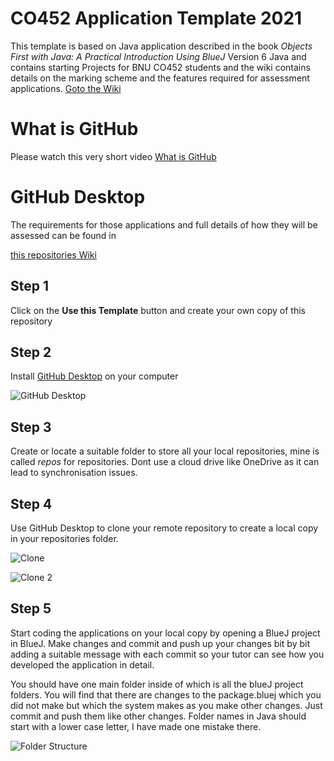 # CO452 Application Template 2021
This template is based on Java application described in the book *Objects First with Java: A Practical Introduction Using BlueJ* Version 6 Java and contains starting Projects for BNU CO452 students and the wiki contains details on the marking scheme and the features required for assessment applications.
[Goto the Wiki](https://github.com/BNU-CO452/BlueJ-Apps/wiki)
# What is GitHub
Please watch this very short video
[What is GitHub](https://www.youtube.com/watch?v=w3jLJU7DT5E#action=share&ab_channel=GitHub)   
# GitHub Desktop
The requirements for those applications and full details of how they will be assessed can be found in 

[this repositories Wiki](https://github.com/BNU-CO452/BlueJ-Apps/wiki)
## Step 1
Click on the **Use this Template** button and create your own copy of this repository
## Step 2
Install [GitHub Desktop](https://desktop.github.com/) on your computer    

![GitHub Desktop](https://github.com/BNU-CO452/BlueJ-Apps/blob/master/images/GitHub%20Desktop-1.jpg)
## Step 3
Create or locate a suitable folder to store all your local repositories, mine is called *repos* for repositories. Dont use a cloud drive like OneDrive as it can lead to synchronisation issues.
## Step 4
Use GitHub Desktop to clone your remote repository to create a local copy in your repositories folder.

![Clone](https://github.com/BNU-CO452/BlueJ-Apps/blob/master/images/GitHub%20Desktop-2.jpg)

![Clone 2](https://github.com/BNU-CO452/BlueJ-Apps/blob/master/images/GitHub%20Desktop-3.jpg)
## Step 5
Start coding the applications on your local copy by opening a BlueJ project in BlueJ.  Make changes and commit and push up your changes bit by bit adding a suitable message with each commit so your tutor can see how you developed the application in detail.

You should have one main folder inside of which is all the blueJ project folders.  You will find that there are changes to the package.bluej which you did not make but which the system makes as you make other changes.  Just commit and push them like other changes.  Folder names in Java should start with a lower case letter, I have made one mistake there.

![Folder Structure](https://github.com/BNU-CO452/BlueJ-Apps/blob/master/images/Folders.jpg)



